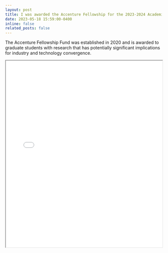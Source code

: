 ```yaml
---
layout: post
title: I was awarded the Accenture Fellowship for the 2023-2024 Academic Year!
date: 2023-05-18 15:59:00-0400
inline: false
related_posts: false
---
```


The Accenture Fellowship Fund was established in 2020 and is awarded to graduate students with research that has potentially significant implications for industry and technology convergence.

<iframe src="../../assets/pdf/Accenture_Award_Letter.pdf" width="100%" height="600px"></iframe>